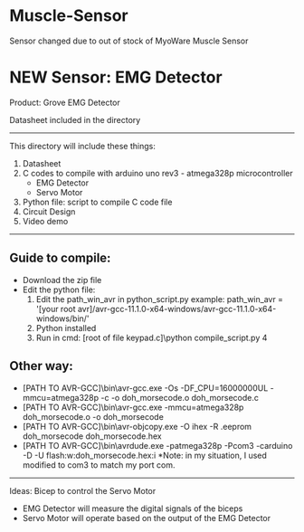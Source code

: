 # Muscle-Sensor

Sensor changed due to out of stock of MyoWare Muscle Sensor

# NEW Sensor: EMG Detector

Product: Grove EMG Detector

Datasheet included in the directory

--------------------------------------------------------------
This directory will include these things:
1. Datasheet
2. C codes to compile with arduino uno rev3 - atmega328p microcontroller
	+ EMG Detector
	+ Servo Motor
4. Python file: script to compile C code file
5. Circuit Design
6. Video demo
--------------------------------------------------------------
## Guide to compile:
- Download the zip file
- Edit the python file:
	1. Edit the path_win_avr in python_script.py
	example: path_win_avr = '[your root avr]/avr-gcc-11.1.0-x64-windows/avr-gcc-11.1.0-x64-windows/bin/'
	3. Python installed
	4. Run in cmd: [root of file keypad.c]\python compile_script.py 4
## Other way:
- [PATH TO AVR-GCC]\bin\avr-gcc.exe -Os -DF_CPU=16000000UL -mmcu=atmega328p -c -o doh_morsecode.o doh_morsecode.c
- [PATH TO AVR-GCC]\bin\avr-gcc.exe -mmcu=atmega328p doh_morsecode.o -o doh_morsecode
- [PATH TO AVR-GCC]\bin\avr-objcopy.exe -O ihex -R .eeprom doh_morsecode doh_morsecode.hex
- [PATH TO AVR-GCC]\bin\avrdude.exe -patmega328p -Pcom3 -carduino -D -U flash:w:doh_morsecode.hex:i
 *Note: in my situation, I used modified to com3 to match my port com.
--------------------------------------------------------------
Ideas: Bicep to control the Servo Motor
- EMG Detector will measure the digital signals of the biceps
- Servo Motor will operate based on the output of the EMG Detector
